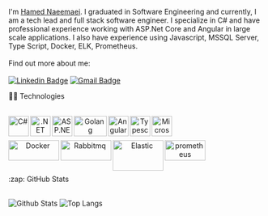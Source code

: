 I'm [Hamed Naeemaei](https://www.linkedin.com/in/naeemaei/). I graduated in Software Engineering and currently, I am a tech lead and full stack software engineer. I specialize in C# and have professional experience working with ASP.Net Core and Angular in large scale applications. I also have experience using Javascript, MSSQL Server, Type Script, Docker, ELK, Prometheus.
  <br /> 
  <br /> 
Find out more about me:  
<br /> 
[![Linkedin Badge](https://img.shields.io/badge/-naeemaei-blue?style=flat-square&logo=Linkedin&logoColor=white&link=https://www.linkedin.com/in/naeemaei/)](https://www.linkedin.com/in/naeemaei/)
[![Gmail Badge](https://img.shields.io/badge/-h.naimaei@gmail.com-c14438?style=flat-square&logo=Gmail&logoColor=white&link=mailto:h.naimaei@gmail.com)](mailto:h.naimaei@gmail.com)

  <summary>👨‍💻 Technologies </summary>
  
  <br />  
 
  <p align="center">
    <a href="https://docs.microsoft.com/dotnet/csharp/" target="_blank"><img align="left" alt="C#" width="40" height="40" src="https://upload.wikimedia.org/wikipedia/commons/0/0d/C_Sharp_wordmark.svg" /></a>
    <a href="https://docs.microsoft.com/dotnet/" target="_blank"><img align="left" alt=".NET Core" width="40" height="40" src="https://upload.wikimedia.org/wikipedia/commons/e/ee/.NET_Core_Logo.svg" /></a>
    <a href="https://docs.microsoft.com/aspnet/core/" target="_blank"><img align="left" alt="ASP.NET Core" width="40" height="40" src="http://umutluoglu.com/wp-content/uploads/2016/07/aspnet-core-logo.png" /></a>  
    <a href="https://golang.org/" target="_blank"><img align="left" alt="Golang" width="65" height="40" src="https://upload.wikimedia.org/wikipedia/commons/thumb/0/05/Go_Logo_Blue.svg/512px-Go_Logo_Blue.svg.png" /></a>
     <a href="https://angular.io/" target="_blank"><img align="left" alt="Angular" width="40" height="40" src="https://simpleicons.org/icons/angular.svg" /></a>
    <a href="https://www.typescriptlang.org/" target="_blank"><img align="left" alt="Typescript" width="40" height="40" src="https://upload.wikimedia.org/wikipedia/commons/4/4c/Typescript_logo_2020.svg" /></a>
          <a href="https://www.microsoft.com/sql-server/" target="_blank"><img align="left" alt="Microsoft SQL Server" width="40" height="40" src="https://cdn.worldvectorlogo.com/logos/microsoft-sql-server.svg" /></a>
  </p>
  <br />
    <br />
  <p align="center">
          <a href="https://www.docker.com/" target="_blank"><img align="left" alt="Docker" width="100" height="40" src="https://upload.wikimedia.org/wikipedia/commons/4/4e/Docker_%28container_engine%29_logo.svg" /></a>
      <a href="https://www.rabbitmq.com/" target="_blank"><img align="left" alt="Rabbitmq" width="100" height="40" src="https://upload.wikimedia.org/wikipedia/commons/7/71/RabbitMQ_logo.svg" /></a>
          <a href="https://www.elastic.co/" target="_blank"><img align="left" alt="Elastic" width="100" height="60" src="https://upload.wikimedia.org/wikipedia/commons/f/f4/Elasticsearch_logo.svg" /></a>
          <a href="https://prometheus.io/" target="_blank"><img align="left" alt="prometheus" width="80" height="40" src="https://upload.wikimedia.org/wikipedia/commons/3/38/Prometheus_software_logo.svg" /></a>

  </p>
  
  <br />
  <br />  
    <br />
      <br />
  
<summary>:zap: GitHub Stats</summary>

  <br />  

![Github Stats](https://github-readme-stats.vercel.app/api?username=naeemaei&count_private=true&show_icons=true&include_all_commits=true)
![Top Langs](https://github-readme-stats.vercel.app/api/top-langs/?username=naeemaei&hide=TeX&layout=compact)

